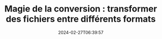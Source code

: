 ---
############################# Static ##########################
layout: "family"
date: 2024-02-27T06:39:57
draft: false

product: "Conversion"
product_tag: "conversion"

############################# Head ############################
head_title: "API de Conversion de Fichiers | API sur Site et Service en Ligne"
head_description: "Convertir des fichiers Word, PDF, Excel, Powerpoint ou image facilement et gratuitement"

############################# Header ##########################
title: "Magie de la conversion : transformer des fichiers entre différents formats"
description: |
  Convertissez facilement des documents de différents formats sources vers différents formats cibles. Profitez d'une large gamme de conversions prises en charge sans logiciel supplémentaire, tel que MS Office, Apache Open Office, Adobe Acrobat Reader, et plus encore.

  Chargez des documents à partir de différentes sources, y compris des fichiers, des flux, des URL, des serveurs FTP, Amazon S3, Azure Blob Storage, et plus encore.

  Utilisez n'importe quel type de stockage en cache, tel que Amazon S3, Dropbox, Google Drive, Windows Azure, Redis, ou d'autres, en mettant en œuvre les interfaces nécessaires.

############################# Platforms ############################
supported_platforms:
  enable: true  
  head_title: "Choisissez votre plateforme"
  title: "Plateformes prises en charge"
  description: "La bibliothèque GroupDocs.Conversion prend en charge les systèmes d'exploitation et les frameworks suivants"
  details_link_title: "En savoir plus"
  items:
    # supported_platforms loop
    - title: ".NET"
      description: "GroupDocs.Conversion for .NET"
      color: "blue"
      tag: "net"
      link: "/conversion/net/"
      features_link: "https://docs.groupdocs.com/conversion/net/system-requirements/"
      features:
        # features loop
        - content: ".NET Framework 4.6.2+  <br>  .NET Core 3.1  <br>  .NET 6+"
          rows: "3"
        # features loop
        - content: "Windows, Linux"
          rows: "1"
        # features loop
        - content: "Plus de 3K paires de conversion"
          rows: "1"        
    
    # supported_platforms loop
    - title: "Java"
      description: "GroupDocs.Conversion for Java"
      color: "red"
      tag: "java"
      link: "/conversion/java/"
      features_link: "https://docs.groupdocs.com/conversion/java/system-requirements/"
      features:
        # features loop
        - content: "J2SE 8.0 (1.8)+"
          rows: "3"
        # features loop
        - content:  "Windows, Linux, macOS"
          rows: "1"       
        # features loop
        - content: "Plus de 3K paires de conversion"
          rows: "1"        

    # supported_platforms loop
    - title: "Node.js"
      description: "GroupDocs.Conversion for Node.js"
      color: "green"
      tag: "nodejs-java"
      link: "/conversion/nodejs-java/"
      features_link: "https://docs.groupdocs.com/conversion/nodejs-java/system-requirements/"
      features:
        # features loop
        - content: "Node.js 16+  <br>  and J2SE 8.0 (1.8)+"
          rows: "3"
        # features loop
        - content:  "Windows, Linux, macOS"
          rows: "1"
        # features loop
        - content:  "Plus de 3K paires de conversion"
          rows: "1"


############################# Features ############################

features:
  enable: true
  title: "Ensemble de fonctionnalités de GroupDocs.Conversion"
  description: "API pour convertir des fichiers entre plusieurs types tels que HTML, PDF, Word, Excel, PNG et bien d'autres sans logiciel tiers."

  items:
    # feature loop
    - icon: "convert"
      title: "Convertir des documents et des images"
      content: "Transformez des fichiers de différentes sources en différents formats cibles."

    # feature loop
    - icon: "password"
      title: "Ouvrir des documents sécurisés"
      content: "Spécifiez un mot de passe pour ouvrir des documents chiffrés."

    # feature loop
    - icon: "load"
      title: "Charger des fichiers de n'importe où"
      content: "Chargez des documents à partir de différents fichiers, URL, serveurs FTP, Amazon S3, et plus encore."
    
    # feature loop
    - icon: "settings"
      title: "Gérer les paramètres de sortie"
      content: "Faites pivoter et réorganisez les pages, spécifiez si les notes et les commentaires doivent être rendus."


############################# Code samples ############################
code_samples:
  enable: true
  title: "Exemples de code GroupDocs.Conversion"
  description: "Quelques cas d'utilisation des opérations typiques de GroupDocs.Conversion en C#, Java, TypeScript"
  items:
    # code sample loop
    - title: "Convertir un PDF en DOCX en quelques lignes de code"
      content: |
       Avec GroupDocs.Conversion, vous pouvez convertir un fichier PDF en DOCX sans effort - tout ce dont vous avez besoin, ce sont quelques lignes de code. Il ne nécessite pas non plus de logiciel tiers comme Microsoft Word ou Adobe Acrobat. Voici un exemple de comment cela peut être réalisé :
      samples:
        - language: "C#"
          color: "blue"
          content: |
            ```csharp {style=abap}   
            // Chargez le fichier PDF source
            using (var converter = new GroupDocs.Conversion.Converter("sample.pdf"))
            {
                // Définissez les options de conversion pour le format DOCX
                var options = new WordProcessingConvertOptions();
                // Convertir au format DOCX
                converter.Convert("converted.docx", options);
            }
            ```
        - language: "Java"
          color: "red"
          content: |
            ```java {style=abap}   
            import com.groupdocs.conversion.Converter;
            import com.groupdocs.conversion.options.convert.WordProcessingConvertOptions;
            ...
            // Chargez le fichier PDF source
            Converter converter = new Converter("sample.pdf");
            // Définissez les options de conversion pour le format DOCX
            WordProcessingConvertOptions options = new WordProcessingConvertOptions();
            // Convertir au format DOCX
            converter.convert("converted.docx", options);
            ```
        - language: "TypeScript"
          color: "green"
          content: |
            ```javascript {style=abap}  
            // Chargez le fichier PDF source
            const converter = new groupdocs.conversion.Converter("sample.pdf");
            // Définissez les options de conversion pour le format DOCX
            const options = new groupdocs.conversion.WordProcessingConvertOptions();
            // Convertir au format DOCX
            converter.convert("converted.docx", options);
            ```


############################# Formats ############################
formats:
  enable: true
  title:  "Plus de 60 formats de fichier pris en charge"
  description: "GroupDocs.Conversion prend en charge les opérations avec les formats de fichier les plus populaires [](https://docs.groupdocs.com/conversion/net/supported-file-formats/)."


############################# Metrics ############################

metrics:
  enable: true
  title: "Métriques approfondies et insights statistiques"
  description: "Plongez dans un détail complet de nos chiffres clés, fournissant des métriques complètes et des insights statistiques sur nos réalisations, notre impact et notre croissance."

  items:
    # metrics loop
    - number: "3K+"
      title: "Paires de conversion prises en charge"
      content: "Convertissez facilement des fichiers entre des milliers de paires prises en charge - Microsoft Office, PDF, images, vidéo, audio et bases de données. Permettez aux utilisateurs de transformer sans heurts différents types de fichiers pour plus de flexibilité et de commodité."
    # metrics loop
    - number: "1.0M"
      title: "Téléchargements NuGet"
      content: "Rejoignez nos utilisateurs satisfaits qui ont choisi notre package NuGet. Notre solution est devenue une ressource fiable et largement adoptée dans la communauté des développeurs, offrant une intégration transparente et des fonctionnalités précieuses pour d'innombrables projets."

    # metrics loop
    - number: "10+"
      title: "Bibliothèques"
      content: "Notre produit comprend plus de 10 bibliothèques, offrant des fonctionnalités avancées pour optimiser les performances. Ces bibliothèques sont conçues pour répondre à différents besoins de développement avec des capacités inégalées."
    
    # metrics loop
    - number: "100+"
      title: "Clients satisfaits"
      content: "S'appuyant sur l'excellence, notre produit a gagné la confiance de plus de 100 clients ravis qui comptent sur ses fonctionnalités robustes et ses performances fiables. Trouvez le succès et l'efficacité avec notre solution innovante."


############################# Customers ############################
# logo size X1 => 170:70  X2 => 340 : 140

customers:
  enable: true
  title: "Nos clients satisfaits"
  description: "Les bibliothèques GroupDocs sont utilisées par des marques mondialement reconnues et distinguées à travers le monde."

  items:
    # customers loop
    - title: "BenQ Corporation"
      logo: "benq"
    # customers loop
    - title: "Nasdaq Stock Market"
      logo: "nasdaq"
    # customers loop
    - title: "AT&T Inc."
      logo: "att"
    # customers loop
    - title: "AstraZeneca"
      logo: "astrazeneca"
    # customers loop
    - title: "Central Bank of Argentina"
      logo: "argentinacentralbank"
    # customers loop
    - title: "Roche Holding AG"
      logo: "roche"
    # customers loop
    - title: "Capita"
      logo: "capita"
    # customers loop
    - title: "Axa S.A."
      logo: "axa"
    # customers loop
    - title: "Instructure Inc."
      logo: "instructure"
     # customers loop
    - title: "Wipro"
      logo: "wipro"



############################# Actions ############################

actions:
  enable: true
  title: "Prêt à commencer ?"
  description: "Essayez les fonctionnalités de GroupDocs.Conversion gratuitement ou demandez une licence."

  items:
    #  loop
    - title: ".NET"
      link: "/conversion/net/"
      color: "blue"
        #  loop
    - title: "Java"
      link: "/conversion/java/"
      color: "red"
        #  loop
    - title: "Node.js"
      link: "/conversion/nodejs-java/"
      color: "green"


############################# Faq ############################

faq:
  enable: true
  title: "Questions et préoccupations fréquentes"
  description: "Trouvez des réponses aux questions fréquemment posées dans notre section FAQ pour répondre rapidement à vos questions et préoccupations."

  items:
    #  loop
    - question: "Puis-je évaluer les produits GroupDocs avant de les acheter ?"
      answer: |
        Oui ! Tous les produits GroupDocs ont une version d'évaluation sans risque disponible. Nous encourageons fortement les développeurs à télécharger et à essayer nos APIs avant d'acheter pour s'assurer qu'ils répondront à vos besoins à 100%.
    #  loop
    - question: "Est-ce que GroupDocs propose des démonstrations de produits ?"
      answer: |
        Non, notre attention est portée sur nos APIs et la création des produits les plus fonctionnels et stables possible. Nous proposons des essais complets et gratuits sous forme de [licence temporaire](https://purchase.groupdocs.com/temporary-license/) afin que vous puissiez tester le produit par vous-même.
    #  loop
    - question: "Où puis-je télécharger le produit ?"
      answer: |
        Tous les produits sont disponibles en téléchargement sur le [site web](https://releases.groupdocs.com). Nous n'envoyons pas de copies physiques de notre logiciel par courrier.    
    #  loop
    - question: "Les licences de développement GroupDocs sont-elles par utilisateur ou par utilisateur nommé ?"
      answer: |
        Les licences de développement GroupDocs sont par utilisateur, pas par utilisateur nommé. Nous comprenons que les membres d'une équipe de développement peuvent changer avec le temps et qu'il n'est pas pratique de devoir mettre à jour la licence à chaque fois que cela se produit.
    #  loop
    - question: "Avons-nous besoin d'une licence distincte pour notre serveur de génération ou d'intégration continue (CI) ?"
      answer: |
        Non, nous sommes heureux que les clients utilisent les produits GroupDocs sur un serveur pour construire des solutions sans frais supplémentaires. Cette installation ne doit pas être utilisée pour contourner les termes de licence de votre accord avec GroupDocs et doit respecter les limitations de redistribution ou de localisation imposées par votre licence achetée.

############################# Cloud ############################

cloud_links:
  enable: true
  title: "API GroupDocs.Conversion faible code"
  description: "Accélérez la conversion de documents ou d'images dans n'importe quel type d'application avec notre API REST basée sur le cloud"

  items:
    #  loop
    - icon: "groupdocs_conversion-for-curl"
      title: "GroupDocs.Conversion Cloud for cURL"
      link: "https://products.groupdocs.cloud/conversion/curl"
      content: "Exploitez l'API de conversion de fichiers RESTful cURL pour convertir facilement une variété de formats de fichiers, y compris Microsoft Office, PDF, Email, Project, HTML, et plus encore, au sein de vos applications."

    #  loop
    - icon: "groupdocs_conversion-for-net"
      title: "GroupDocs.Conversion Cloud for .NET"
      link: "https://products.groupdocs.cloud/conversion/net"
      content: "Utilisez l'API de conversion de fichiers .NET REST pour une conversion transparente de formats de fichiers courants tels que Microsoft Office, PDF, Email, Project, HTML, et divers autres formats courants sur n'importe quelle plateforme avec le SDK Cloud."
    #  loop
    - icon: "groupdocs_conversion-for-java"
      title: "GroupDocs.Conversion Cloud for Java"
      link: "https://products.groupdocs.cloud/conversion/java"
      content: "Améliorez vos applications Java basées sur le cloud avec des capacités avancées de conversion de documents, accessibles sur n'importe quelle plateforme capable de passer des appels API REST."

############################# Apps ############################

app_links:
  enable: true
  title: "Applications sans code GroupDocs.Conversion"
  description: "Application en ligne vous permettant de convertir plus de 100 formats de fichier populaires dans votre navigateur"

  items:
    #  loop
    - icon: "groupdocs_conversion-app"
      title: "GroupDocs.Conversion <br> Total"
      link: "https://products.groupdocs.app/conversion/total"
      content: "Convertissez facilement plus de cent formats en PDF, XLSX, DOCX, XPS, HTML, et plus encore en toute simplicité."

    #  loop
    - icon: "groupdocs_words-app"
      title:  "GroupDocs.Conversion <br> DOC to XLS"
      link: "https://products.groupdocs.app/conversion/doc-to-xls"
      content: "Application en ligne gratuite pour convertir les DOC en format XLS directement depuis votre navigateur web."

    #  loop
    - icon: "groupdocs_pdf-app"
      title:  "GroupDocs.Conversion <br> PDF to DOCX"
      link: "https://products.groupdocs.app/conversion/pdf-to-docx"
      content: "Convertissez facilement vos documents PDF en format Word (DOCX) en les téléchargeant via notre interface conviviale."
    

---